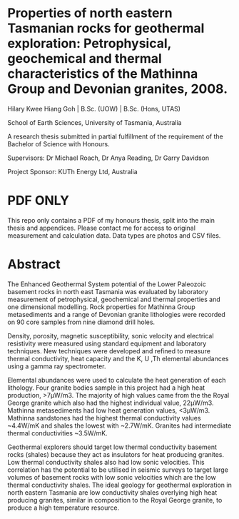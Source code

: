# Properties of north eastern Tasmanian rocks for geothermal exploration: Petrophysical, geochemical and thermal characteristics of the Mathinna Group and Devonian granites, 2008. 

Hilary Kwee Hiang Goh | B.Sc. (UOW) | B.Sc. (Hons, UTAS)

School of Earth Sciences, University of Tasmania, Australia

A research thesis submitted in partial fulfillment of the requirement of the Bachelor of Science with Honours. 

Supervisors: Dr Michael Roach, Dr Anya Reading, Dr Garry Davidson

Project Sponsor: KUTh Energy Ltd, Australia

# PDF ONLY
This repo only contains a PDF of my honours thesis, split into the main thesis and appendices. 
Please contact me for access to original measurement and calculation data. Data types are photos and CSV files. 

# Abstract
The Enhanced Geothermal System potential of the Lower Paleozoic basement rocks in north east Tasmania was evaluated by laboratory measurement of petrophysical, geochemical and thermal properties and one dimensional modelling. Rock properties for Mathinna Group metasediments and a range of Devonian granite lithologies were recorded on 90 core samples from nine diamond drill holes.  
 
Density, porosity, magnetic susceptibility, sonic velocity and electrical resistivity were measured using standard equipment and laboratory techniques. New techniques were developed and refined to measure thermal conductivity, heat capacity and the K, U ,Th elemental abundances using a gamma ray spectrometer. 
 
Elemental abundances were used to calculate the heat generation of each lithology. Four granite bodies sample in this project had a high heat production, >7µW/m3. The majority of high values came from the the Royal George granite which also had the highest individual value, 22µW/m3. Mathinna metasediments had low heat generation values, <3µW/m3. Mathinna sandstones had the highest thermal conductivity values ~4.4W/mK and shales the lowest with  ~2.7W/mK. Granites had intermediate thermal conductivities ~3.5W/mK.  
 
Geothermal explorers should target low thermal conductivity basement rocks (shales) because they act as insulators for heat producing granites. Low thermal conductivity shales also had low sonic velocities. This correlation has the potential to be utilised in seismic surveys to target large volumes of basement rocks with low sonic velocities which are the low thermal conductivity shales. The ideal geology for geothermal exploration in north eastern Tasmania are low conductivity shales overlying high heat producing granites, similar in composition to the Royal George granite, to produce a high temperature resource. 
